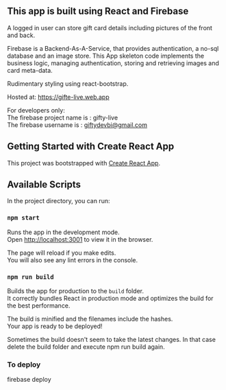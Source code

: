 ## This app is built using React and Firebase

A logged in user can store gift card details including pictures of the front and back.

Firebase is a Backend-As-A-Service, that provides authentication, a no-sql database and an image store.
This App skeleton code implements the business logic, managing authentication, storing and retrieving images and 
card meta-data.

Rudimentary styling using react-bootstrap.

Hosted at: https://gifte-live.web.app

For developers only:  
The firebase project name is : gifty-live  
The firebase username is : giftydevbi@gmail.com  

## Getting Started with Create React App

This project was bootstrapped with [Create React App](https://github.com/facebook/create-react-app).

## Available Scripts

In the project directory, you can run:

### `npm start`

Runs the app in the development mode.\
Open [http://localhost:3001](http://localhost:3001) to view it in the browser.

The page will reload if you make edits.\
You will also see any lint errors in the console.

### `npm run build`

Builds the app for production to the `build` folder.\
It correctly bundles React in production mode and optimizes the build for the best performance.

The build is minified and the filenames include the hashes.\
Your app is ready to be deployed!

Sometimes the build doesn't seem to take the latest changes. In that case delete the build folder
and execute npm run build again.

### To deploy

firebase deploy
